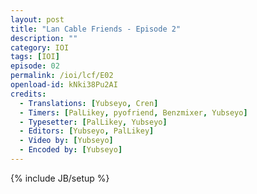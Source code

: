```yaml
---
layout: post
title: "Lan Cable Friends - Episode 2"
description: ""
category: IOI
tags: [IOI]
episode: 02
permalink: /ioi/lcf/E02
openload-id: kNki38Pu2AI
credits:
  - Translations: [Yubseyo, Cren]
  - Timers: [PalLikey, pyofriend, Benzmixer, Yubseyo]
  - Typesetter: [PalLikey, Yubseyo]
  - Editors: [Yubseyo, PalLikey]
  - Video by: [Yubseyo]
  - Encoded by: [Yubseyo]
---
```

{% include JB/setup %}
